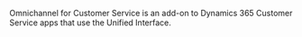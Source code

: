 Omnichannel for Customer Service is an add-on to Dynamics 365 Customer Service apps that use the Unified Interface.
